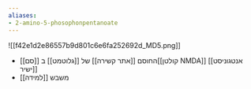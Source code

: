 ```yaml
---
aliases:
- 2-amino-5-phosophonpentanoate
---
```

![[f42e1d2e86557b9d801c6e6fa252692d_MD5.png]]

- [[סם]] החוסם [[אתר קשירה]] של [[גלוטמט]] ב[[קולטן NMDA]]  [[אנטגוניסט ישיר]]
- משבש [[למידה]]